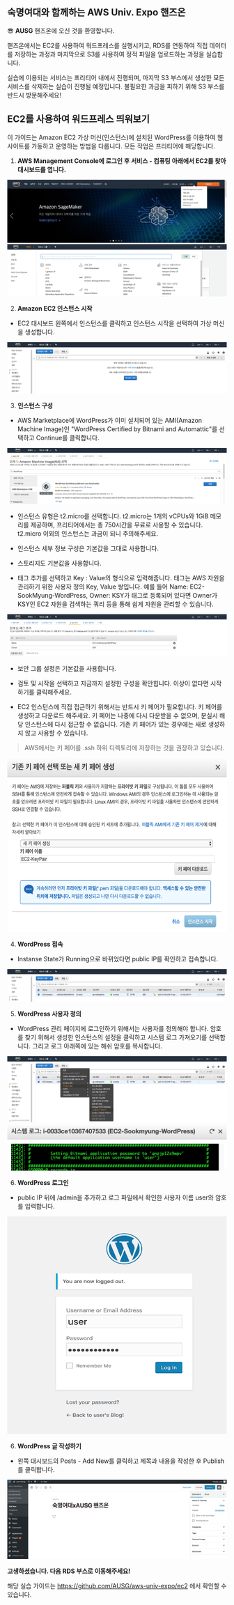 ## 숙명여대와 함께하는 AWS Univ. Expo 핸즈온

😎 **AUSG** 핸즈온에 오신 것을 환영합니다.

핸즈온에서는 EC2를 사용하여 워드프레스를 실행시키고, RDS를 연동하여 직접 데이터를 저장하는 과정과 마지막으로 S3를 사용하여 정적 파일을 업로드하는 과정을 실습합니다.

실습에 이용되는 서비스는 프리티어 내에서 진행되며, 마지막 S3 부스에서 생성한 모든 서비스를 삭제하는 실습이 진행될 예정입니다. 불필요한 과금을 피하기 위해 S3 부스를 반드시 방문해주세요!

## EC2를 사용하여 워드프레스 띄워보기

이 가이드는 Amazon EC2 가상 머신(인스턴스)에 설치된 WordPress를 이용하여 웹사이트를 가동하고 운영하는 방법을 다룹니다.
모든 작업은 프리티어에 해당합니다.

1. **AWS Management Console에 로그인 후 서비스 - 컴퓨팅 아래에서 EC2를 찾아 대시보드를 엽니다.**

![콘솔 로그인](./img/console_login.png)
![컴퓨팅 - 서비스](./img/computing_service.png)

2. **Amazon EC2 인스턴스 시작**

  - EC2 대시보드 왼쪽에서 인스턴스를 클릭하고 인스턴스 시작을 선택하여 가상 머신을 생성합니다.

  ![인스턴스 생성](./img/launch_instance.png)

3. **인스턴스 구성**

  - AWS Marketplace에 WordPress가 이미 설치되어 있는 AMI(Amazon Machine Image)인 "WordPress Certified by Bitnami and Automattic"를 선택하고 Continue를 클릭합니다.

  ![워드프레스 이미지](./img/ami_wordpress.png)

  - 인스턴스 유형은 t2.micro를 선택합니다. t2.micro는 1개의 vCPUs와 1GiB 메모리를 제공하며, 프리티어에서는 총 750시간을 무료로 사용할 수 있습니다. t2.micro 이외의 인스턴스는 과금이 되니 주의해주세요.

  - 인스턴스 세부 정보 구성은 기본값을 그대로 사용합니다.

  - 스토리지도 기본값을 사용합니다.

  - 태그 추가를 선택하고 Key : Value의 형식으로 입력해줍니다. 태그는 AWS 자원을 관리하기 위한 사용자 정의 Key, Value 쌍입니다. 예를 들어 Name: EC2-SookMyung-WordPress, Owner: KSY가 태그로 등록되어 있다면 Owner가 KSY인 EC2 자원을 검색하는 쿼리 등을 통해 쉽게 자원을 관리할 수 있습니다.

  ![태그 추가](./img/add_tag.png)

  - 보안 그룹 설정은 기본값을 사용합니다.

  - 검토 및 시작을 선택하고 지금까지 설정한 구성을 확안힙니다. 이상이 없다면 시작하기를 클릭해주세요.

  - EC2 인스턴스에 직접 접근하기 위해서는 반드시 키 페어가 필요합니다. 키 페어를 생성하고 다운로드 해주세요. 키 페어는 나중에 다시 다운받을 수 없으며, 분실시 해당 인스턴스에 다시 접근할 수 없습니다. 기존 키 페어가 있는 경우에는 새로 생성하지 않고 사용할 수 있습니다.
  > AWS에서는 키 페어를 .ssh 하위 디렉토리에 저장하는 것을 권장하고 있습니다.

  <img src="./img/ec2-keypair.png" alt="키 페어 설정" width="650px" height="400px" />

4. **WordPress 접속**

  - Instanse State가 Running으로 바뀌었다면 public IP를 확인하고 접속합니다.

  ![워드프레스 접속](./img/ec2-publicip.png)

5. **WordPress 사용자 정의**

  - WordPress 관리 페이지에 로그인하기 위해서는 사용자를 정의해야 합니다. 암호를 찾기 위해서 생성한 인스턴스의 설정을 클릭하고 시스템 로그 가져오기를 선택합니다. 그리고 로그 아래쪽에 있는 해쉬 암호를 복사합니다.
  
  ![시스템 로그 가져오기](./img/ec2-system-log.png)
  <img src="./img/ec2-wordpress-pwd.png" alt="워드프레스 암호"/>

6. **WordPress 로그인**

  - public IP 뒤에 /admin을 추가하고 로그 파일에서 확인한 사용자 이름 user와 암호를 입력합니다.

  <img src="./img/admin-login.png" alt="어드민 로그인" width="650px" height="500px" />

6. **WordPress 글 작성하기**

  - 왼쪽 대시보드의 Posts - Add New를 클릭하고 제목과 내용을 작성한 후 Publish를 클릭합니다.

  ![워드프레스 글쓰기](./img/wordpress-new.png)


**고생하셨습니다. 다음 RDS 부스로 이동해주세요!**


해당 실습 가이드는 https://github.com/AUSG/aws-univ-expo/ec2 에서 확인할 수 있습니다.